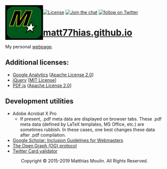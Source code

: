 <img align="left" src="res/Picture.jpg" width="120px"/>

[![License][s1]][li] [![Join the chat][s2]][gi]
<a href="https://twitter.com/intent/follow?screen_name=matt77hias"><img src="https://img.shields.io/twitter/follow/matt77hias.svg?style=social" alt="follow on Twitter"></a>

[s1]: https://img.shields.io/badge/licence-No%20Licence-blue.svg
[s2]: https://badges.gitter.im/matt77hias/Lobby.svg

[li]: https://raw.githubusercontent.com/matt77hias/matt77hias.github.io/master/LICENSE.txt
[gi]: https://gitter.im/matt77hias/Lobby

# [matt77hias.github.io](https://matt77hias.github.io)
My personal [webpage](https://matt77hias.github.io).

## Additional licenses:
* [Google Analytics](https://github.com/GoogleWebComponents/google-analytics) [[Apache License 2.0](https://github.com/GoogleWebComponents/google-analytics/blob/master/LICENSE)]
* [jQuery](https://github.com/jquery/jquery) [[MIT License](https://github.com/jquery/jquery/blob/master/LICENSE.txt)]
* [PDF.js](https://github.com/mozilla/pdf.js) [[Apache License 2.0](https://github.com/mozilla/pdf.js/blob/master/LICENSE)]

## Development utilities
* Adobe Acrobat X Pro
  * If present, .pdf meta data are displayed on browser tabs. These .pdf meta data (defined by LaTeX templates, MS Office, etc.) are sometimes rubbish. In these cases, one best changes these data after .pdf compilation.
* [Google Scholar: Inclusion Guidelines for Webmasters](https://scholar.google.com/intl/en/scholar/inclusion.html)
* [The Open Graph (OG) protocol](http://ogp.me)
* [Twitter Card validator](https://cards-dev.twitter.com/validator)

<p align="center">Copyright © 2015-2019 Matthias Moulin. All Rights Reserved.</p>
